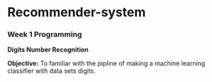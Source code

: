 # Recommender-system
### Week 1 Programming

**Digits Number Recognition**

**Objective:** To familiar with the pipline of making a machine learning classifier with data sets digits.
